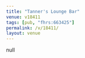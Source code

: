 ```yaml
---
title: "Tanner's Lounge Bar"
venue: v18411
tags: [pub, "fhrs:663425"]
permalink: /v/18411/
layout: venue
---
```

null